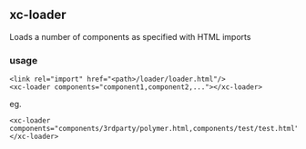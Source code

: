 ## xc-loader

Loads a number of components as specified with HTML imports

### usage

    <link rel="import" href="<path>/loader/loader.html"/>
    <xc-loader components="component1,component2,..."></xc-loader>

eg.

    <xc-loader components="components/3rdparty/polymer.html,components/test/test.html"></xc-loader>
